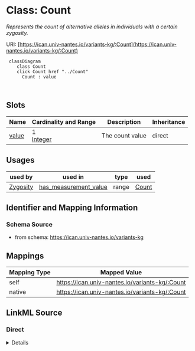 

# Class: Count


_Represents the count of alternative alleles in individuals with a certain zygosity._





URI: [https://ican.univ-nantes.io/variants-kg/:Count](https://ican.univ-nantes.io/variants-kg/:Count)






```mermaid
 classDiagram
    class Count
    click Count href "../Count"
      Count : value
        
      
```




<!-- no inheritance hierarchy -->


## Slots

| Name | Cardinality and Range | Description | Inheritance |
| ---  | --- | --- | --- |
| [value](value.md) | 1 <br/> [Integer](Integer.md) | The count value | direct |





## Usages

| used by | used in | type | used |
| ---  | --- | --- | --- |
| [Zygosity](Zygosity.md) | [has_measurement_value](has_measurement_value.md) | range | [Count](Count.md) |






## Identifier and Mapping Information







### Schema Source


* from schema: https://ican.univ-nantes.io/variants-kg




## Mappings

| Mapping Type | Mapped Value |
| ---  | ---  |
| self | https://ican.univ-nantes.io/variants-kg/:Count |
| native | https://ican.univ-nantes.io/variants-kg/:Count |







## LinkML Source

<!-- TODO: investigate https://stackoverflow.com/questions/37606292/how-to-create-tabbed-code-blocks-in-mkdocs-or-sphinx -->

### Direct

<details>
```yaml
name: Count
description: Represents the count of alternative alleles in individuals with a certain
  zygosity.
from_schema: https://ican.univ-nantes.io/variants-kg
attributes:
  value:
    name: value
    description: The count value.
    from_schema: https://ican.univ-nantes.io/variants-kg
    slot_uri: sio:000300
    domain_of:
    - ReferenceAllele
    - AlternateAllele
    - VariationSiteReference
    - Frequency
    - Count
    range: integer
    required: true

```
</details>

### Induced

<details>
```yaml
name: Count
description: Represents the count of alternative alleles in individuals with a certain
  zygosity.
from_schema: https://ican.univ-nantes.io/variants-kg
attributes:
  value:
    name: value
    description: The count value.
    from_schema: https://ican.univ-nantes.io/variants-kg
    slot_uri: sio:000300
    alias: value
    owner: Count
    domain_of:
    - ReferenceAllele
    - AlternateAllele
    - VariationSiteReference
    - Frequency
    - Count
    range: integer
    required: true

```
</details>